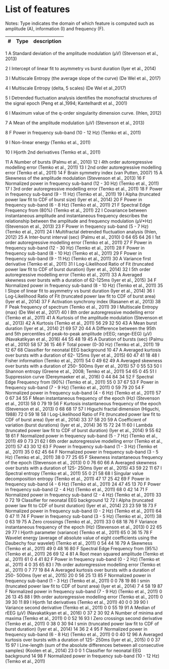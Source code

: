 # List of features


Notes: Type indicates the domain of which feature is computed such as amplitude (A), information (I) and
frequency (F).

| \# | Type | description | 
| --- | --- | --- |
1 A Standard deviation of the amplitude modulation (μV) (Stevenson et al., 2013)

2 I Intercept of linear fit to asymmetry vs burst duration (Iyer et al., 2014)

3 I Multiscale Entropy (the average slope of the curve) (De Wel et al., 2017)

4 I Multiscale Entropy (delta, 5 scales) (De Wel et al.,2017)

5 I Detrended fluctuation analysis identifies the monofractal structures of the signal epoch (Peng et al.,1994; Kantelhardt et al., 2001)

6 I Maximum value of the q-order singularity dimension curve. (Ihlen, 2012)

7 A Mean of the amplitude modulation (μV) (Stevenson et al., 2013)

8 F Power in frequency sub-band (10 - 12 Hz) (Temko et al., 2011)

9 I Non-linear energy (Temko et al., 2011) 

10 I Hjorth 2nd derivatives (Temko et al., 2011) 

11 A Number of bursts (Palmu et al., 2010) 
12 I 4th order autoregressive modelling error (Temko et al., 2011)
13 I 2nd order autoregressive modelling error (Temko et al., 2011)
14 F Brain symmetry index (van Putten, 2007)
15 A Skewness of the amplitude modulation (Stevenson et al., 2013)
16 F Normalized power in frequency sub-band (12 - 30 Hz) (Temko et al., 2011)
17 I 3rd order autoregressive modelling error (Temko et al., 2011)
18 F Power in frequency sub-band (9 - 11 Hz) (Temko et al., 2011)
19 I Alpha (truncated power law fit to CDF of burst size) (Iyer et al., 2014)
20 F Power in frequency sub-band (6 - 8 Hz) (Temko et al., 2011)
21 F Spectral Edge Frequency from (80%) (Temko et al., 2011)
22 I Covariance between instantaneous amplitude and instantaneous frequency describes the relationship between the amplitude and frequency modulation (μV*Hz) (Stevenson et al., 2013)
23 F Power in frequency sub-band (5 - 7 Hz) (Temko et al., 2011)
24 I Multifractal detrended fluctuation analysis (Ihlen, 2012)
25 A Inter-burst interval (sec) (Palmu et al., 2010) 0 64 65 64
26 I 1st order autoregressive modelling error (Temko et al., 2011)
27 F Power in frequency sub-band (12 - 30 Hz) (Temko et al., 2011)
28 F Power in frequency sub-band (8 - 10 Hz) (Temko et al., 2011)
29 F Power in frequency sub-band (9 - 11 Hz) (Temko et al., 2011)
30 A Variance first derivative (Temko et al., 2011) 
31 I Log-Likelihood Ratio of Fit (truncated power law fit to CDF of burst duration) (Iyer et al., 2014)
32 I 5th order autoregressive modelling error (Temko et al., 2011)
33 A Averaged skewness over bursts with a duration of 62-125ms (Iyer et al., 2015)
34 F Normalized power in frequency sub-band (8 - 10 Hz) (Temko et al., 2011)
35 I Slope of linear fit to asymmetry vs burst duration (Iyer et al., 2014)
36 I Log-Likelihood Ratio of Fit (truncated power law fit to CDF of burst area) (Iyer et al., 2014)
37 F Activation synchrony index (Rasanen et al., 2013) 
38 F Peak frequency of spectrum (Temko et al., 2011) 
39 I Multiscale Entropy (max) (De Wel et al., 2017)
40 I 8th order autoregressive modelling error (Temko et al., 2011)
41 A Kurtosis of the amplitude modulation (Stevenson et al., 2013)
42 A Kurtosis (Temko et al., 2011) 56 29 32 50
43 A Mean burst duration (Iyer et al., 2014) 21 69 57 20
44 A Difference between the 95th and 5th percentiles of
peak-to-peak amplitude (rEEG; range-EEG) (μV)
(Navakatikyan et al., 2016)
44 55 48 19
45 A Duration of bursts (sec) (Palmu et al., 2010) 58 57 36 15
46 F Total power (0-30 Hz) (Temko et al., 2011) 19 12 67 68
Classifier for neonatal EEG background
10
47 A Averaged kurtosis over bursts with a duration of 62-
125ms (Iyer et al., 2015)
60 47 41 18
48 I Fisher information (Temko et al., 2011) 54 0 49 62
49 A Averaged skewness over bursts with a duration of 250-
500ms (Iyer et al., 2015)
57 0 55 53
50 I Shannon entropy (Greene et al., 2008; Temko et al.,
2011)
54 65 0 45
51 I Suppression curve (Dereymaeker et al., 2016) 0 44 84 34
52 F Spectral Edge Frequency from (90%) (Temko et al.,
2011)
55 0 37 67
53 F Power in frequency sub-band (7 - 9 Hz) (Temko et al.,
2011)
0 59 79 20
54 F Normalized power in frequency sub-band (4 - 6 Hz)
(Temko et al., 2011)
57 0 67 34
55 F Mean instantaneous frequency of the epoch (Hz)
(Stevenson et al., 2013)
58 0 79 19
56 F Kurtosis instantaneous frequency of the epoch
(Stevenson et al., 2013)
0 68 68 17
57 I Higuchi fractal dimension (Higuchi, 1988) 72 0 59 18
58 I Log-Likelihood Ratio of Fit (truncated power law fit to
CDF of burst area) (Iyer et al., 2014)
33 37 58 20
59 A Coefficient of variation (burst durations) (Iyer et al.,
2014)
36 15 72 24
11
60 I Lambda (truncated power law fit to CDF of burst
duration) (Iyer et al., 2014)
9 55 62 18
61 F Normalized power in frequency sub-band (5 - 7 Hz)
(Temko et al., 2011)
49 0 73 21
62 I 6th order autoregressive modelling error (Temko et al.,
2011)
57 43 30 12
63 F Power in frequency sub-band (1 - 3 Hz) (Temko et al.,
2011)
35 0 62 45
64 F Normalized power in frequency sub-band (3 - 5 Hz)
(Temko et al., 2011)
38 0 77 25
65 F Skewness instantaneous frequency of the epoch
(Stevenson et al., 2013)
0 0 76 60
66 A Averaged skewness over bursts with a duration of 125-
250ms (Iyer et al., 2015)
43 59 22 11
67 I Spectral entropy (Temko et al., 2011) 55 0 21 58
68 I Singular value decomposition entropy (Temko et al.,
2011)
47 17 25 42
69 F Power in frequency sub-band (4 - 6 Hz) (Temko et al.,
2011)
24 47 45 13
70 F Power in frequency sub-band (2 - 4 Hz) (Temko et al.,
2011)
68 0 42 14
71 F Normalized power in frequency sub-band (2 - 4 Hz)
(Temko et al., 2011)
33 0 72 19
Classifier for neonatal EEG background
12
72 I Alpha (truncated power law fit to CDF of burst
duration) (Iyer et al., 2014)
23 23 59 18
73 F Normalized power in frequency sub-band (0 - 2 Hz)
(Temko et al., 2011)
64 0 47 11
74 F Power in frequency sub-band (3 - 5 Hz) (Temko et al.,
2011)
38 0 63 19
75 A Zero crossings (Temko et al., 2011) 33 0 68 18
76 F Variance instantaneous frequency of the epoch (Hz)
(Stevenson et al., 2013)
0 22 65 29
77 I Hjorth parameter (variance) (Temko et al., 2011) 65 0 36 15
78 F Wavelet energy (average of absolute value of eight
coefficients using the Daubechy four wavelet) (Temko
et al., 2011)
0 54 44 16
79 A Skewness (Temko et al., 2011) 49 0 48 16
80 F Spectral Edge Frequency from (95%) (Temko et al.,
2011)
26 69 12 4
81 A Root mean squared amplitude (Temko et al., 2011) 61 0 4 41
82 F Power in frequency sub-band (0 - 2 Hz) (Temko et al.,
2011)
4 0 35 65
83 I 7th order autoregressive modelling error (Temko et al.,
2011)
0 7 77 19
84 A Averaged kurtosis over bursts with a duration of 250-
500ms (Iyer et al., 2015)
20 0 56 25
13
85 F Normalized power in frequency sub-band (1 - 3 Hz)
(Temko et al., 2011)
0 0 78 19
86 I smin (truncated power law fit to CDF of burst area)
(Iyer et al., 2014)
7 4 58 19
87 F Normalized power in frequency sub-band (7 - 9 Hz)
(Temko et al., 2011)
0 26 13 45
88 I 9th order autoregressive modelling error (Temko et al.,
2011)
0 39 30 11
89 I Hjorth 1st derivatives (Temko et al., 2011) 40 0 0 39
90 I Variance second derivative (Temko et al., 2011) 0 0 55 19
91 A Median of rEEG (μV) (Navakatikyan et al., 2016) 0 37 2 30
92 A Number of minima and maxima (Temko et al., 2011) 0 0 52 16
93 I Zero crossings second derivative (Temko et al., 2011) 0 38 0 30
94 I smin (truncated power law fit to CDF of burst duration)
(Iyer et al., 2014)
14 36 2 4
95 F Normalized power in frequency sub-band (6 - 8 Hz)
(Temko et al., 2011)
0 0 40 12
96 A Averaged kurtosis over bursts with a duration of 125-
250ms (Iyer et al., 2015)
0 0 37 15
97 I Line-length (sum of the absolute differences between
all consecutive samples) (Koolen et al., 2014)
23 0 0 1
Classifier for neonatal EEG background
14
98 F Normalized power in frequency sub-band (10 - 12 Hz)
(Temko et al., 2011)
